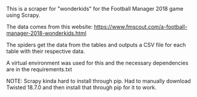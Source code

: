 This is a scraper for "wonderkids" for the Football Manager 2018 game using Scrapy.

The data comes from this website: https://www.fmscout.com/a-football-manager-2018-wonderkids.html

The spiders get the data from the tables and outputs a CSV file for each table with their respective data.

A virtual environment was used for this and the necessary dependencies are in the requirements.txt

NOTE: Scrapy kinda hard to install through pip. Had to manually download Twisted 18.7.0 and then install that through pip for it to work.
